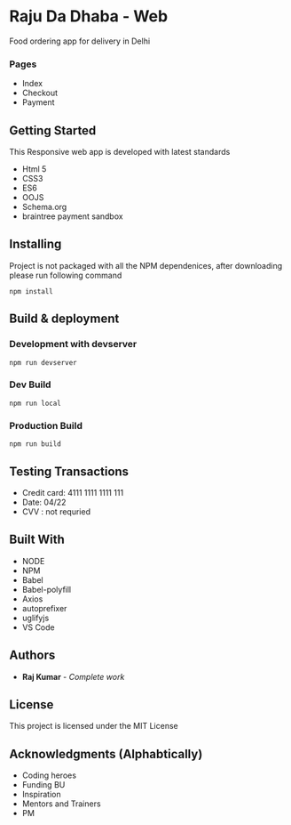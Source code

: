 # Raju Da Dhaba - Web

Food ordering app for delivery in Delhi

### Pages

* Index 
* Checkout
* Payment

## Getting Started

This Responsive web app is developed with latest standards 

* Html 5
* CSS3
* ES6
* OOJS
* Schema.org
* braintree payment sandbox


## Installing

Project is not packaged with all the NPM dependenices, after downloading please run following command


```
npm install
```


## Build & deployment

### Development with devserver

```
npm run devserver
```

### Dev Build

```
npm run local
```

### Production Build

```
npm run build
```

## Testing Transactions

* Credit card: 4111 1111 1111 111
* Date: 04/22
* CVV : not requried

## Built With

* NODE
* NPM
* Babel
* Babel-polyfill
* Axios
* autoprefixer
* uglifyjs
* VS Code


## Authors

* **Raj Kumar** - *Complete work*


## License

This project is licensed under the MIT License

## Acknowledgments (Alphabtically)

* Coding heroes
* Funding BU
* Inspiration
* Mentors and Trainers
* PM


